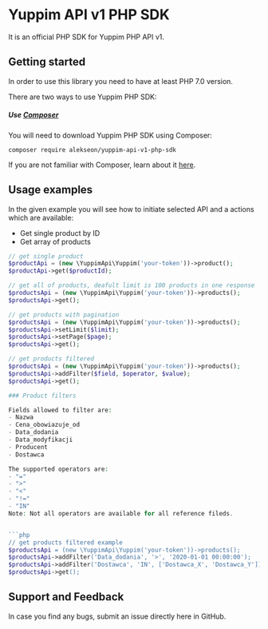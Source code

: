 # Yuppim API v1 PHP SDK

It is an official PHP SDK for Yuppim PHP API v1.

## Getting started

In order to use this library you need to have at least PHP 7.0 version.

There are two ways to use Yuppim PHP SDK:

##### Use [Composer](https://getcomposer.org/)


You will need to download Yuppim PHP SDK using Composer:

```
composer require alekseon/yuppim-api-v1-php-sdk
```
If you are not familiar with Composer, learn about it [here](https://getcomposer.org/doc/01-basic-usage.md).


## Usage examples

In the given example you will see how to initiate selected API and a actions which are available:

- Get single product by ID
- Get array of products

```php
// get single product
$productApi = (new \YuppimApi\Yuppim('your-token'))->product();
$productApi->get($productId);

// get all of products, deafult limit is 100 products in one response
$productsApi = (new \YuppimApi\Yuppim('your-token'))->products();
$productsApi->get();

// get products with pagination
$productsApi = (new \YuppimApi\Yuppim('your-token'))->products();
$productsApi->setLimit($limit);
$productsApi->setPage($page);
$productsApi->get();

// get products filtered
$productsApi = (new \YuppimApi\Yuppim('your-token'))->products();
$productsApi->addFilter($field, $operator, $value);
$productsApi->get();

### Product filters

Fields allowed to filter are:
- Nazwa
- Cena_obowiazuje_od
- Data_dodania
- Data_modyfikacji
- Producent
- Dostawca

The supported operators are:
- "="
- ">"
- "<"
- "!="
- "IN"
Note: Not all operators are available for all reference fileds. 


```php
// get products filtered example
$productsApi = (new \YuppimApi\Yuppim('your-token'))->products();
$productsApi->addFilter('Data_dodania', '>', '2020-01-01 00:00:00');
$productsApi->addFilter('Dostawca', 'IN', ['Dostawca_X', 'Dostawca_Y']);
$productsApi->get();
```

## Support and Feedback

In case you find any bugs, submit an issue directly here in GitHub.


